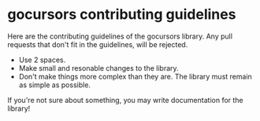 # gocursors contributing guidelines
Here are the contributing guidelines of the gocursors library. Any pull requests that don't fit in the guidelines, will be rejected.
- Use 2 spaces.
- Make small and resonable changes to the library.
- Don't make things more complex than they are. The library must remain as simple as possible.

If you're not sure about something, you may write documentation for the library!
